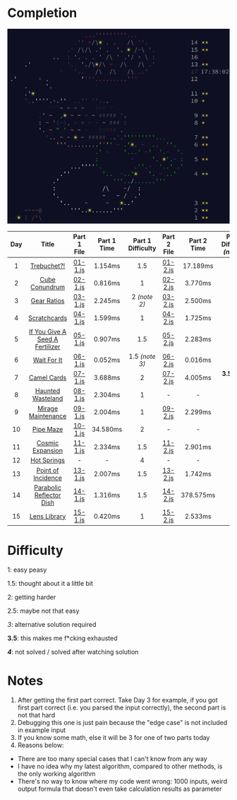 # Completion

![Completion](completion.png)

|Day|Title|Part 1 File|Part 1 Time|Part 1 Difficulty|Part 2 File|Part 2 Time|Part 2 Difficulty *(note 1)*|
|:-:|:-:|:-:|:-:|:-:|:-:|:-:|:-:|
|1|[Trebuchet?!](https://adventofcode.com/2023/day/1)|[01-1.js](01-1.js#L1002)|1.154ms|1.5|[01-2.js](01-2.js#L1002)|17.189ms|2.5|
|2|[Cube Conundrum](https://adventofcode.com/2023/day/2)|[02-1.js](02-1.js#L102)|0.816ms|1|[02-2.js](02-2.js#L102)|3.770ms|1|
|3|[Gear Ratios](https://adventofcode.com/2023/day/3/)|[03-1.js](03-1.js#L142)|2.245ms|2 *(note 2)*|[03-2.js](03-2.js#L142)|2.500ms|1.5|
|4|[Scratchcards](https://adventofcode.com/2023/day/4)|[04-1.js](04-1.js#L218)|1.599ms|1|[04-2.js](04-2.js#L218)|1.725ms|1|
|5|[If You Give A Seed A Fertilizer](https://adventofcode.com/2023/day/5)|[05-1.js](05-1.js#L211)|0.907ms|1.5|[05-2.js](05-2.js#L211)|2.283ms|*3*|
|6|[Wait For It](https://adventofcode.com/2023/day/6)|[06-1.js](06-1.js#L4)|0.052ms|1.5 *(note 3)*|[06-2.js](06-2.js#L4)|0.016ms|1|
|7|[Camel Cards](https://adventofcode.com/2023/day/7)|[07-1.js](07-1.js#L1002)|3.688ms|2|[07-2.js](07-2.js#L1002)|4.005ms|**3.5** *(note 4)*|
|8|[Haunted Wasteland](https://adventofcode.com/2023/day/8)|[08-1.js](08-1.js#L730)|2.304ms|1|-|-|***4***|
|9|[Mirage Maintenance](https://adventofcode.com/2023/day/9)|[09-1.js](09-1.js#L202)|2.004ms|1|[09-2.js](09-2.js#L202)|2.299ms|1|
|10|[Pipe Maze](https://adventofcode.com/2023/day/10)|[10-1.js](10-1.js#L176)|34.580ms|2|-|-|***4***|
|11|[Cosmic Expansion](https://adventofcode.com/2023/day/11)|[11-1.js](11-1.js#L142)|2.334ms|1.5|[11-2.js](11-2.js#L142)|2.901ms|1|
|12|[Hot Springs](https://adventofcode.com/2023/day/12)|-|-|4|-|-|-|
|13|[Point of Incidence](https://adventofcode.com/2023/day/13)|[13-1.js](13-1.js#L1379)|2.007ms|1.5|[13-2.js](13-2.js#L1379)|1.742ms|1.5|
|14|[Parabolic Reflector Dish](https://adventofcode.com/2023/day/14)|[14-1.js](14-1.js#L102)|1.316ms|1.5|[14-2.js](14-2.js#L102)|378.575ms|*3*|
|15|[Lens Library](https://adventofcode.com/2023/day/15)|[15-1.js](15-1.js#L3)|0.420ms|1|[15-2.js](15-2.js#L3)|2.533ms|1|

# Difficulty
1: easy peasy

1.5: thought about it a little bit

2: getting harder

2.5: maybe not that easy

*3*: alternative solution required

**3.5**: this makes me f\*cking exhausted

***4***: not solved / solved after watching solution

# Notes
1. After getting the first part correct. Take Day 3 for example, if you got first part correct (i.e. you parsed the input correctly), the second part is not that hard
2. Debugging this one is just pain because the "edge case" is not included in example input
3. If you know some math, else it will be 3 for one of two parts today
4. Reasons below:
  - There are too many special cases that I can't know from any way
  - I have no idea why my latest algorithm, compared to other methods, is the only working algorithm
  - There's no way to know where my code went wrong: 1000 inputs, weird output formula that doesn't even take calculation results as parameter